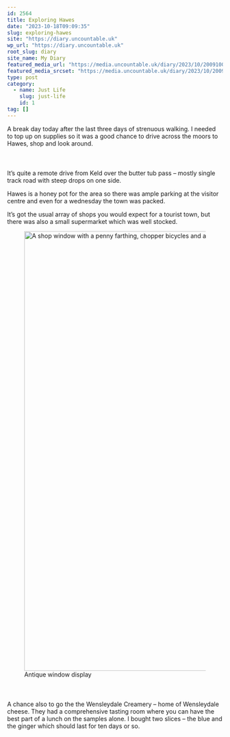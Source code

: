 ```yaml
---
id: 2564
title: Exploring Hawes
date: "2023-10-18T09:09:35"
slug: exploring-hawes
site: "https://diary.uncountable.uk"
wp_url: "https://diary.uncountable.uk"
root_slug: diary
site_name: My Diary
featured_media_url: "https://media.uncountable.uk/diary/2023/10/20091005/IMG20231018111742.webp"
featured_media_srcset: "https://media.uncountable.uk/diary/2023/10/20091005/IMG20231018111742-300x169.webp 300w, https://media.uncountable.uk/diary/2023/10/20091005/IMG20231018111742-1024x578.webp 1024w, https://media.uncountable.uk/diary/2023/10/20091005/IMG20231018111742-150x150.webp 150w, https://media.uncountable.uk/diary/2023/10/20091005/IMG20231018111742-640x361.webp 640w, https://media.uncountable.uk/diary/2023/10/20091005/IMG20231018111742.webp 2000w"
type: post
category:
  - name: Just Life
    slug: just-life
    id: 1
tag: []
---
```



<p>A break day today after the last three days of strenuous walking.  I needed to top up on supplies so it was a good chance to drive across the moors to Hawes, shop and look around.</p>


<style>.kb-row-layout-id2564_5315d4-ac > .kt-row-column-wrap{align-content:start;}:where(.kb-row-layout-id2564_5315d4-ac > .kt-row-column-wrap) > .wp-block-kadence-column{justify-content:start;}.kb-row-layout-id2564_5315d4-ac > .kt-row-column-wrap{column-gap:var(--global-kb-gap-md, 2rem);row-gap:var(--global-kb-gap-md, 2rem);padding-top:var(--global-kb-spacing-sm, 1.5rem);padding-bottom:var(--global-kb-spacing-sm, 1.5rem);grid-template-columns:repeat(2, minmax(0, 1fr));}.kb-row-layout-id2564_5315d4-ac > .kt-row-layout-overlay{opacity:0.30;}@media all and (max-width: 1024px){.kb-row-layout-id2564_5315d4-ac > .kt-row-column-wrap{grid-template-columns:repeat(2, minmax(0, 1fr));}}@media all and (max-width: 767px){.kb-row-layout-id2564_5315d4-ac > .kt-row-column-wrap{grid-template-columns:minmax(0, 1fr);}.kb-row-layout-id2564_5315d4-ac > .kt-row-column-wrap > .wp-block-kadence-column:nth-of-type(1){order:2;}.kb-row-layout-id2564_5315d4-ac > .kt-row-column-wrap > .wp-block-kadence-column:nth-of-type(2){order:1;}.kb-row-layout-id2564_5315d4-ac > .kt-row-column-wrap > .wp-block-kadence-column:nth-of-type(3){order:12;}.kb-row-layout-id2564_5315d4-ac > .kt-row-column-wrap > .wp-block-kadence-column:nth-of-type(4){order:11;}.kb-row-layout-id2564_5315d4-ac > .kt-row-column-wrap > .wp-block-kadence-column:nth-of-type(5){order:22;}.kb-row-layout-id2564_5315d4-ac > .kt-row-column-wrap > .wp-block-kadence-column:nth-of-type(6){order:21;}.kb-row-layout-id2564_5315d4-ac > .kt-row-column-wrap > .wp-block-kadence-column:nth-of-type(7){order:32;}.kb-row-layout-id2564_5315d4-ac > .kt-row-column-wrap > .wp-block-kadence-column:nth-of-type(8){order:31;}}</style><div class="kb-row-layout-wrap kb-row-layout-id2564_5315d4-ac alignnone wp-block-kadence-rowlayout"><div class="kt-row-column-wrap kt-has-2-columns kt-row-layout-equal kt-tab-layout-inherit kt-mobile-layout-row kt-row-valign-top">
<style>.kadence-column2564_2b13b1-a9 > .kt-inside-inner-col,.kadence-column2564_2b13b1-a9 > .kt-inside-inner-col:before{border-top-left-radius:0px;border-top-right-radius:0px;border-bottom-right-radius:0px;border-bottom-left-radius:0px;}.kadence-column2564_2b13b1-a9 > .kt-inside-inner-col{column-gap:var(--global-kb-gap-sm, 1rem);}.kadence-column2564_2b13b1-a9 > .kt-inside-inner-col{flex-direction:column;}.kadence-column2564_2b13b1-a9 > .kt-inside-inner-col > .aligncenter{width:100%;}.kadence-column2564_2b13b1-a9 > .kt-inside-inner-col:before{opacity:0.3;}.kadence-column2564_2b13b1-a9{position:relative;}@media all and (max-width: 1024px){.kadence-column2564_2b13b1-a9 > .kt-inside-inner-col{flex-direction:column;justify-content:center;}}@media all and (max-width: 767px){.kadence-column2564_2b13b1-a9 > .kt-inside-inner-col{flex-direction:column;justify-content:center;}}</style>
<div class="wp-block-kadence-column kadence-column2564_2b13b1-a9"><div class="kt-inside-inner-col">
<p>It&#8217;s quite a remote drive from Keld over the butter tub pass &#8211; mostly single track road with steep drops on one side.</p>



<p>Hawes is a honey pot for the area so there was ample parking at the visitor centre and even for a wednesday the town was packed.</p>



<p>It&#8217;s got the usual array of shops you would expect for a tourist town, but there was also a small supermarket which was well stocked.</p>
</div></div>


<style>.kadence-column2564_2987fc-1b > .kt-inside-inner-col,.kadence-column2564_2987fc-1b > .kt-inside-inner-col:before{border-top-left-radius:0px;border-top-right-radius:0px;border-bottom-right-radius:0px;border-bottom-left-radius:0px;}.kadence-column2564_2987fc-1b > .kt-inside-inner-col{column-gap:var(--global-kb-gap-sm, 1rem);}.kadence-column2564_2987fc-1b > .kt-inside-inner-col{flex-direction:column;}.kadence-column2564_2987fc-1b > .kt-inside-inner-col > .aligncenter{width:100%;}.kadence-column2564_2987fc-1b > .kt-inside-inner-col:before{opacity:0.3;}.kadence-column2564_2987fc-1b{position:relative;}@media all and (max-width: 1024px){.kadence-column2564_2987fc-1b > .kt-inside-inner-col{flex-direction:column;justify-content:center;}}@media all and (max-width: 767px){.kadence-column2564_2987fc-1b > .kt-inside-inner-col{flex-direction:column;justify-content:center;}}</style>
<div class="wp-block-kadence-column kadence-column2564_2987fc-1b"><div class="kt-inside-inner-col">
<figure class="wp-block-image size-large"><img loading="lazy" decoding="async" width="905" height="1024" src="https://media.uncountable.uk/diary/2023/10/20091006/IMG20231018122049-905x1024.webp" alt="A shop window with a penny farthing, chopper bicycles and an old Shell sign" class="wp-image-2566" srcset="https://media.uncountable.uk/diary/2023/10/20091006/IMG20231018122049-905x1024.webp 905w, https://media.uncountable.uk/diary/2023/10/20091006/IMG20231018122049-265x300.webp 265w, https://media.uncountable.uk/diary/2023/10/20091006/IMG20231018122049-566x640.webp 566w, https://media.uncountable.uk/diary/2023/10/20091006/IMG20231018122049.webp 2000w" sizes="auto, (max-width: 905px) 100vw, 905px" /><figcaption class="wp-element-caption">Antique window display</figcaption></figure>
</div></div>

</div></div>


<p>A chance also to go the the Wensleydale Creamery &#8211; home of Wensleydale cheese.  They had a comprehensive tasting room where you can have the best part of a lunch on the samples alone.  I bought two slices &#8211; the blue and the ginger which should last for ten days or so.</p>
